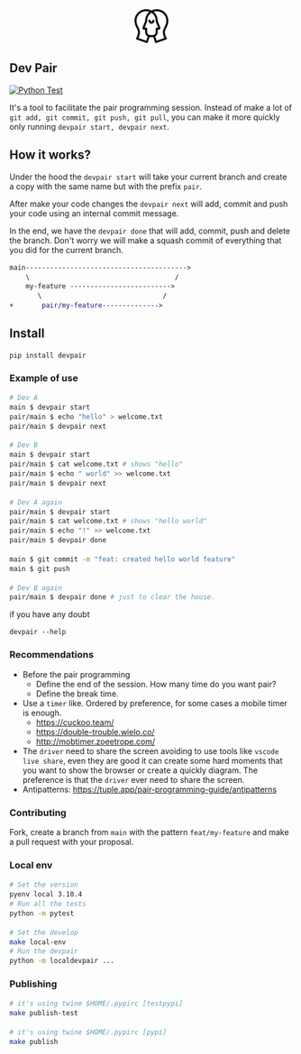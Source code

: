 <div align="center">
    <img src="./logo.png" width="60px">
</div>

## Dev Pair

[![Python Test](https://github.com/raphaelkieling/pair/actions/workflows/push.yml/badge.svg)](https://github.com/raphaelkieling/pair/actions/workflows/push.yml)

It's a tool to facilitate the pair programming session. Instead of make a lot of `git add, git commit, git push, git pull`, you can make it more quickly only running `devpair start, devpair next`.

## How it works?

Under the hood the `devpair start` will take your current branch and create a copy with the same name but with the prefix `pair`. 

After make your code changes the `devpair next` will add, commit and push your code using an internal commit message.

In the end, we have the `devpair done` that will add, commit, push and delete the branch. Don't worry we will make a squash commit of everything that you did for the current branch.

```diff
main---------------------------------------->
    \                                    /
    my-feature ------------------------->
       \                              / 
+       pair/my-feature-------------->
```

## Install

```
pip install devpair
```

### Example of use

```bash
# Dev A
main $ devpair start
pair/main $ echo "hello" > welcome.txt
pair/main $ devpair next

# Dev B
main $ devpair start
pair/main $ cat welcome.txt # shows "hello"
pair/main $ echo " world" >> welcome.txt
pair/main $ devpair next

# Dev A again
pair/main $ devpair start
pair/main $ cat welcome.txt # shows "hello world"
pair/main $ echo "!" >> welcome.txt
pair/main $ devpair done

main $ git commit -m "feat: created hello world feature"
main $ git push

# Dev B again
pair/main $ devpair done # just to clear the house. 
```

if you have any doubt

```
devpair --help
```

### Recommendations

- Before the pair programming
    - Define the end of the session. How many time do you want pair?
    - Define the break time.
- Use a `timer` like. Ordered by preference, for some cases a mobile timer is enough.
    - https://cuckoo.team/
    - https://double-trouble.wielo.co/
    - http://mobtimer.zoeetrope.com/
- The `driver` need to share the screen avoiding to use tools like `vscode live share`, even they are good it can create some hard moments that you want to show the browser or create a quickly diagram. The preference is that the `driver` ever need to share the screen.
- Antipatterns: https://tuple.app/pair-programming-guide/antipatterns


### Contributing

Fork, create a branch from `main` with the pattern `feat/my-feature` and make a pull request with your proposal.

### Local env

```sh
# Set the version
pyenv local 3.10.4
# Run all the tests
python -m pytest

# Set the develop
make local-env
# Run the devpair
python -m localdevpair ...
```

### Publishing

```sh
# it's using twine $HOME/.pypirc [testpypi]
make publish-test

# it's using twine $HOME/.pypirc [pypi]
make publish
```
